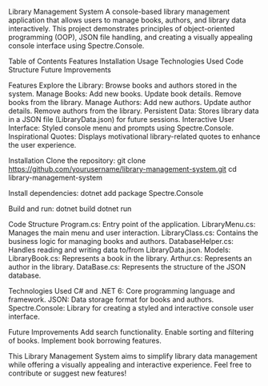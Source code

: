 Library Management System
A console-based library management application that allows users to manage books, authors, and library data interactively.
This project demonstrates principles of object-oriented programming (OOP), JSON file handling, and creating a visually appealing console interface using Spectre.Console.

Table of Contents
Features
Installation
Usage
Technologies Used
Code Structure
Future Improvements

Features
Explore the Library: Browse books and authors stored in the system.
Manage Books:
Add new books.
Update book details.
Remove books from the library.
Manage Authors:
Add new authors.
Update author details.
Remove authors from the library.
Persistent Data: Stores library data in a JSON file (LibraryData.json) for future sessions.
Interactive User Interface: Styled console menu and prompts using Spectre.Console.
Inspirational Quotes: Displays motivational library-related quotes to enhance the user experience.

Installation
Clone the repository:
git clone https://github.com/yourusername/library-management-system.git
cd library-management-system

Install dependencies:
dotnet add package Spectre.Console

Build and run:
dotnet build
dotnet run

Code Structure
Program.cs: Entry point of the application.
LibraryMenu.cs: Manages the main menu and user interaction.
LibraryClass.cs: Contains the business logic for managing books and authors.
DatabaseHelper.cs: Handles reading and writing data to/from LibraryData.json.
Models:
LibraryBook.cs: Represents a book in the library.
Arthur.cs: Represents an author in the library.
DataBase.cs: Represents the structure of the JSON database.

Technologies Used
C# and .NET 6: Core programming language and framework.
JSON: Data storage format for books and authors.
Spectre.Console: Library for creating a styled and interactive console user interface.

Future Improvements
Add search functionality.
Enable sorting and filtering of books.
Implement book borrowing features.

This Library Management System aims to simplify library data management while offering a visually appealing and interactive experience. Feel free to contribute or suggest new features!
